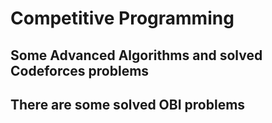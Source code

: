 # Competitive Programming
## Some Advanced Algorithms and solved Codeforces problems
## There are some solved OBI problems

